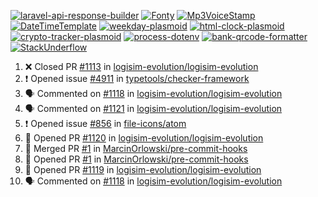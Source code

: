 [![laravel-api-response-builder](https://github-readme-stats.vercel.app/api/pin/?username=MarcinOrlowski&repo=laravel-api-response-builder&theme=default&hide_border=true&title_color=87c9c3&text_color=62696d&icon_color=636a6d&bg_color=30393e)](https://github.com/MarcinOrlowski/laravel-api-response-builder)
[![Fonty](https://github-readme-stats.vercel.app/api/pin/?username=MarcinOrlowski&repo=Fonty&theme=default&hide_border=true&title_color=87c9c3&text_color=62696d&icon_color=636a6d&bg_color=30393e)](https://github.com/MarcinOrlowski/Fonty)
[![Mp3VoiceStamp](https://github-readme-stats.vercel.app/api/pin/?username=MarcinOrlowski&repo=Mp3VoiceStamp&theme=default&hide_border=true&title_color=87c9c3&text_color=62696d&icon_color=636a6d&bg_color=30393e)](https://github.com/MarcinOrlowski/Mp3VoiceStamp)
[![DateTimeTemplate](https://github-readme-stats.vercel.app/api/pin/?username=MarcinOrlowski&repo=DateTimeTemplate&theme=default&hide_border=true&title_color=87c9c3&text_color=62696d&icon_color=636a6d&bg_color=30393e)](https://github.com/MarcinOrlowski/DateTimeTemplate)
[![weekday-plasmoid](https://github-readme-stats.vercel.app/api/pin/?username=MarcinOrlowski&repo=weekday-plasmoid&theme=default&hide_border=true&title_color=87c9c3&text_color=62696d&icon_color=636a6d&bg_color=30393e)](https://github.com/MarcinOrlowski/weekday-plasmoid)
[![html-clock-plasmoid](https://github-readme-stats.vercel.app/api/pin/?username=MarcinOrlowski&repo=html-clock-plasmoid&theme=default&hide_border=true&title_color=87c9c3&text_color=62696d&icon_color=636a6d&bg_color=30393e)](https://github.com/MarcinOrlowski/html-clock-plasmoid)
[![crypto-tracker-plasmoid](https://github-readme-stats.vercel.app/api/pin/?username=MarcinOrlowski&repo=crypto-tracker-plasmoid&theme=default&hide_border=true&title_color=87c9c3&text_color=62696d&icon_color=636a6d&bg_color=30393e)](https://github.com/MarcinOrlowski/crypto-tracker-plasmoid)
[![process-dotenv](https://github-readme-stats.vercel.app/api/pin/?username=MarcinOrlowski&repo=process-dotenv&theme=default&hide_border=true&title_color=87c9c3&text_color=62696d&icon_color=636a6d&bg_color=30393e)](https://github.com/MarcinOrlowski/process-dotenv)
[![bank-qrcode-formatter](https://github-readme-stats.vercel.app/api/pin/?username=MarcinOrlowski&repo=bank-qrcode-formatter&theme=default&hide_border=true&title_color=87c9c3&text_color=62696d&icon_color=636a6d&bg_color=30393e)](https://github.com/MarcinOrlowski/bank-qrcode-formatter)
[![StackUnderflow](https://github-readme-stats.vercel.app/api/pin/?username=MarcinOrlowski&repo=StackUnderflow&theme=default&hide_border=true&title_color=87c9c3&text_color=62696d&icon_color=636a6d&bg_color=30393e)](https://github.com/MarcinOrlowski/StackUnderflow)

<!--START_SECTION:activity-->
1. ❌ Closed PR [#1113](https://github.com/logisim-evolution/logisim-evolution/pull/1113) in [logisim-evolution/logisim-evolution](https://github.com/logisim-evolution/logisim-evolution)
2. ❗️ Opened issue [#4911](https://github.com/typetools/checker-framework/issues/4911) in [typetools/checker-framework](https://github.com/typetools/checker-framework)
3. 🗣 Commented on [#1118](https://github.com/logisim-evolution/logisim-evolution/issues/1118) in [logisim-evolution/logisim-evolution](https://github.com/logisim-evolution/logisim-evolution)
4. 🗣 Commented on [#1121](https://github.com/logisim-evolution/logisim-evolution/issues/1121) in [logisim-evolution/logisim-evolution](https://github.com/logisim-evolution/logisim-evolution)
5. ❗️ Opened issue [#856](https://github.com/file-icons/atom/issues/856) in [file-icons/atom](https://github.com/file-icons/atom)
6. 💪 Opened PR [#1120](https://github.com/logisim-evolution/logisim-evolution/pull/1120) in [logisim-evolution/logisim-evolution](https://github.com/logisim-evolution/logisim-evolution)
7. 🎉 Merged PR [#1](https://github.com/MarcinOrlowski/pre-commit-hooks/pull/1) in [MarcinOrlowski/pre-commit-hooks](https://github.com/MarcinOrlowski/pre-commit-hooks)
8. 💪 Opened PR [#1](https://github.com/MarcinOrlowski/pre-commit-hooks/pull/1) in [MarcinOrlowski/pre-commit-hooks](https://github.com/MarcinOrlowski/pre-commit-hooks)
9. 💪 Opened PR [#1119](https://github.com/logisim-evolution/logisim-evolution/pull/1119) in [logisim-evolution/logisim-evolution](https://github.com/logisim-evolution/logisim-evolution)
10. 🗣 Commented on [#1118](https://github.com/logisim-evolution/logisim-evolution/issues/1118) in [logisim-evolution/logisim-evolution](https://github.com/logisim-evolution/logisim-evolution)
<!--END_SECTION:activity-->
